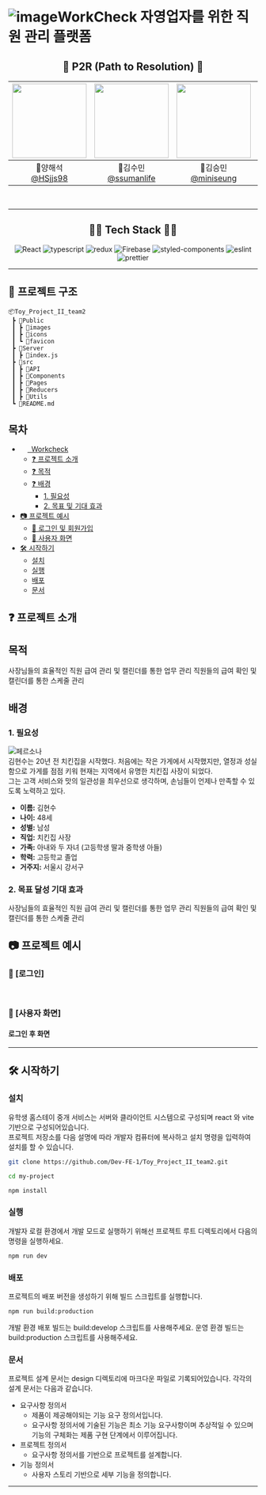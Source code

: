# ![image](https://github.com/user-attachments/assets/9d2778e5-2eac-4528-8b65-8fd5a9df6eb8)WorkCheck 자영업자를 위한 직원 관리 플랫폼

<div align=center>

## 👋 P2R (Path to Resolution) 👋

|[<img src="https://avatars.githubusercontent.com/u/107895537?v=4" width="150" height="150"/>](https://github.com/HSjjs98)|[<img src="https://avatars.githubusercontent.com/u/169154369?v=4" width="150" height="150"/>](https://github.com/ssumanlife)|[<img src="https://avatars.githubusercontent.com/u/170381378?s=88&v=4" width="150" height="150"/>](https://github.com/miniseung)|[<img src="https://avatars.githubusercontent.com/u/170402797?v=4" width="150" height="150"/>](https://github.com/dyeongg)|
|:-:|:-:|:-:|:-:|
|🐯양해석<br/>[@HSjjs98](https://github.com/HSjjs98)|🐰김수민<br/>[@ssumanlife](https://github.com/ssumanlife)|🐶김승민<br/>[@miniseung](https://github.com/miniseung)|🐱임효정<br/>[@dyeongg](https://github.com/dyeongg)|
<br/>
</div>



---

<div align=center>

## 🧑‍💻 Tech Stack 🧑‍💻
![React](https://img.shields.io/badge/react-%2320232a.svg?style=for-the-badge&logo=react&logoColor=%2361DAFB)
![typescript](https://img.shields.io/badge/TypeScript-007ACC?style=for-the-badge&logo=typescript&logoColor=white)
![redux](https://img.shields.io/badge/Redux-593D88?style=for-the-badge&logo=redux&logoColor=white)
![Firebase](https://img.shields.io/badge/Firebase-039BE5?style=for-the-badge&logo=Firebase&logoColor=white)
![styled-components](https://img.shields.io/badge/styled--components-DB7093?style=for-the-badge&logo=styled-components&logoColor=white)
![eslint](https://img.shields.io/badge/eslint-3A33D1?style=for-the-badge&logo=eslint&logoColor=white)
![prettier](https://img.shields.io/badge/prettier-1A2C34?style=for-the-badge&logo=prettier&logoColor=F7BA3E)
</div>

---
## 📄 프로젝트 구조
```
📦Toy_Project_II_team2
 ┣ 📂Public
 ┃ ┣ 📂images
 ┃ ┣ 📂icons
 ┃ ┗ 📂favicon
 ┣ 📂Server
 ┃ ┣ 📜index.js
 ┣ 📂src
 ┃ ┣ 📂API
 ┃ ┣ 📂Components
 ┃ ┣ 📂Pages
 ┃ ┣ 📂Reducers
 ┃ ┣ 📂Utils
 ┗ 📜README.md
```
## 목차
- [<img src="" width="15" height="15" align='center'/>&nbsp; Workcheck ](#-workcheck)
  - [❓ 프로젝트 소개  ](#-프로젝트-소개)
  - [❓ 목적  ](#목적)
  - [❓ 배경  ](#배경)
    - [1. 필요성  ](#1-필요성)
    - [2. 목표 및 기대 효과  ](#2-목표-달성-기대-효과)
- [📷 프로젝트 예시  ](#-프로젝트-예시)
  - [🔎 로그인 및 회원가입  ](#-로그인)
  - [🔎 사용자 화면  ](#-사용자-화면)
- [🛠 시작하기](#-시작하기)
  - [설치](#설치)
  - [실행](#실행)
  - [배포](#배포)
  - [문서](#문서)


## ❓ 프로젝트 소개


## 목적
사장님들의 효율적인 직원 급여 관리 및 캘린더를 통한 업무 관리
직원들의 급여 확인 및 캘린더를 통한 스케줄 관리

## 배경

### 1. 필요성
![페르소나](https://github.com/user-attachments/assets/cb4a99a5-1d8f-411d-975d-91bb5cbbf66f)<br/>
김현수는 20년 전 치킨집을 시작했다. 처음에는 작은 가게에서 시작했지만, 열정과 성실함으로 가게를 점점 키워 현재는 지역에서 유명한 치킨집 사장이 되었다.<br/>
그는 고객 서비스와 맛의 일관성을 최우선으로 생각하며, 손님들이 언제나 만족할 수 있도록 노력하고 있다.


- **이름:** 김현수
- **나이:** 48세
- **성별:** 남성
- **직업:** 치킨집 사장
- **가족:** 아내와 두 자녀 (고등학생 딸과 중학생 아들)
- **학력:** 고등학교 졸업
- **거주지:** 서울시 강서구

### 2. 목표 달성 기대 효과
사장님들의 효율적인 직원 급여 관리 및 캘린더를 통한 업무 관리
직원들의 급여 확인 및 캘린더를 통한 스케줄 관리

## 📷 프로젝트 예시

### 🔎 [로그인]


<br>

### 🔎 [사용자 화면]
#### 로그인 후 화면


---

## 🛠 시작하기
### 설치

유학생 홈스테이 중개 서비스는 서버와 클라이언트 시스템으로 구성되며 react 와 vite 기반으로 구성되어있습니다.<br>
프로젝트 저장소를 다음 설명에 따라 개발자 컴퓨터에 복사하고 설치 명령을 입력하여 설치를 할 수 있습니다.



```bash
git clone https://github.com/Dev-FE-1/Toy_Project_II_team2.git

cd my-project

npm install
```

### 실행

개발자 로컬 환경에서 개발 모드로 실행하기 위해선 프로젝트 루트 디렉토리에서 다음의 명령을 실행하세요.

```bash
npm run dev 
```

### 배포

프로젝트의 배포 버전을 생성하기 위해 빌드 스크립트를 실행합니다.

```bash
npm run build:production
```

개발 환경 배포 빌드는 build:develop 스크립트를 사용해주세요. 
운영 환경 빌드는 build:production 스크립트를 사용해주세요.


### 문서

프로젝트 설계 문서는 design 디렉토리에 마크다운 파일로 기록되어있습니다.
각각의 설계 문서는 다음과 같습니다.

* 요구사항 정의서 
  * 제품이 제공해야되는 기능 요구 정의서입니다.
  * 요구사항 정의서에 기술된 기능은 최소 기능 요구사항이며 추상적일 수 있으며 기능의 구체화는 제품 구현 단계에서 이루어집니다.
* 프로젝트 정의서
  * 요구사항 정의서를 기반으로 프로젝트를 설계합니다.
* 기능 정의서
  * 사용자 스토리 기반으로 세부 기능을 정의합니다.
---

